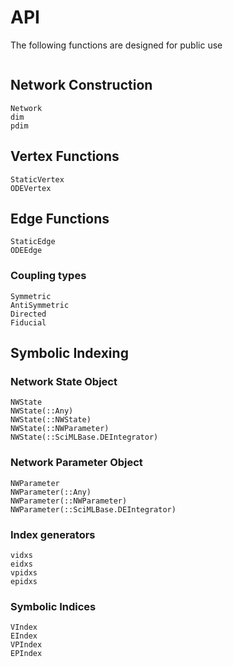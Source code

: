 # API

The following functions are designed for public use

```@index
```

## Network Construction
```@docs
Network
dim
pdim
```

## Vertex Functions
```@docs
StaticVertex
ODEVertex
```

## Edge Functions
```@docs
StaticEdge
ODEEdge
```

### Coupling types
```@docs
Symmetric
AntiSymmetric
Directed
Fiducial
```

## Symbolic Indexing
### Network State Object
```@docs
NWState
NWState(::Any)
NWState(::NWState)
NWState(::NWParameter)
NWState(::SciMLBase.DEIntegrator)
```

### Network Parameter Object
```@docs
NWParameter
NWParameter(::Any)
NWParameter(::NWParameter)
NWParameter(::SciMLBase.DEIntegrator)
```

### Index generators
```@docs
vidxs
eidxs
vpidxs
epidxs
```

### Symbolic Indices
```@docs
VIndex
EIndex
VPIndex
EPIndex
```
